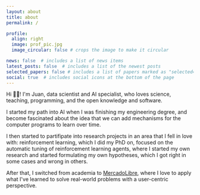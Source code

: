 ```yaml
---
layout: about
title: about
permalink: /

profile:
  align: right
  image: prof_pic.jpg
  image_circular: false # crops the image to make it circular

news: false  # includes a list of news items
latest_posts: false  # includes a list of the newest posts
selected_papers: false # includes a list of papers marked as "selected={true}"
social: true  # includes social icons at the bottom of the page
---
```


Hi 👋🏽! I'm Juan, data scientist and AI specialist, who loves science, teaching, programming, and the open knowledge and software.

I started my path into AI when I was finishing my engineering degree, and become fascinated about the idea that we can add mechanisms for the computer programs to learn over time.

I then started to partifipate into research projects in an area that I fell in love with: reinforcement learning, which I did my PhD on, focused on the automatic tuning of reinforcement learning agents, where I started my own research and started formulating my own hypotheses, which I got right in some cases and wrong in others.

After that, I switched from academia to [MercadoLibre](https://mercadolibre.com), where I love to apply what I've learned to solve real-world problems with a user-centric perspective.

